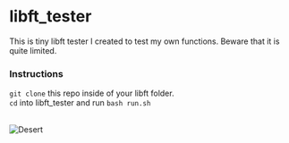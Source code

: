 # libft_tester

This is tiny libft tester I created to test my own functions. Beware that it is quite limited.

### Instructions
`git clone` this repo inside of your libft folder.<br>
`cd` into libft_tester and run `bash run.sh`
<br/><br/>


![Desert](https://github.com/subsp4ce/pics/blob/master/pexels-pixabay-210307.jpg "Desert")
